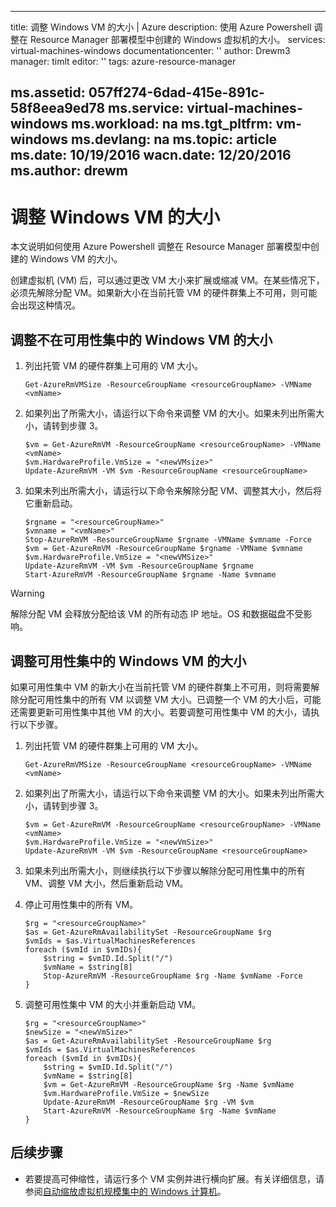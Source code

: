 <!-- need to be verified -->

---
title: 调整 Windows VM 的大小 | Azure
description: 使用 Azure Powershell 调整在 Resource Manager 部署模型中创建的 Windows 虚拟机的大小。
services: virtual-machines-windows
documentationcenter: ''
author: Drewm3
manager: timlt
editor: ''
tags: azure-resource-manager

ms.assetid: 057ff274-6dad-415e-891c-58f8eea9ed78
ms.service: virtual-machines-windows
ms.workload: na
ms.tgt_pltfrm: vm-windows
ms.devlang: na
ms.topic: article
ms.date: 10/19/2016
wacn.date: 12/20/2016
ms.author: drewm
---

# 调整 Windows VM 的大小
本文说明如何使用 Azure Powershell 调整在 Resource Manager 部署模型中创建的 Windows VM 的大小。

创建虚拟机 (VM) 后，可以通过更改 VM 大小来扩展或缩减 VM。在某些情况下，必须先解除分配 VM。如果新大小在当前托管 VM 的硬件群集上不可用，则可能会出现这种情况。

## 调整不在可用性集中的 Windows VM 的大小
1. 列出托管 VM 的硬件群集上可用的 VM 大小。

    ```
    Get-AzureRmVMSize -ResourceGroupName <resourceGroupName> -VMName <vmName> 
    ```

2. 如果列出了所需大小，请运行以下命令来调整 VM 的大小。如果未列出所需大小，请转到步骤 3。

    ```
    $vm = Get-AzureRmVM -ResourceGroupName <resourceGroupName> -VMName <vmName>
    $vm.HardwareProfile.VmSize = "<newVMsize>"
    Update-AzureRmVM -VM $vm -ResourceGroupName <resourceGroupName>
    ```

3. 如果未列出所需大小，请运行以下命令来解除分配 VM、调整其大小，然后将它重新启动。

    ```
    $rgname = "<resourceGroupName>"
    $vmname = "<vmName>"
    Stop-AzureRmVM -ResourceGroupName $rgname -VMName $vmname -Force
    $vm = Get-AzureRmVM -ResourceGroupName $rgname -VMName $vmname
    $vm.HardwareProfile.VmSize = "<newVMSize>"
    Update-AzureRmVM -VM $vm -ResourceGroupName $rgname
    Start-AzureRmVM -ResourceGroupName $rgname -Name $vmname
    ```

> [!WARNING]
解除分配 VM 会释放分配给该 VM 的所有动态 IP 地址。OS 和数据磁盘不受影响。
> 
> 

## 调整可用性集中的 Windows VM 的大小
如果可用性集中 VM 的新大小在当前托管 VM 的硬件群集上不可用，则将需要解除分配可用性集中的所有 VM 以调整 VM 大小。已调整一个 VM 的大小后，可能还需要更新可用性集中其他 VM 的大小。若要调整可用性集中 VM 的大小，请执行以下步骤。

1. 列出托管 VM 的硬件群集上可用的 VM 大小。

    ```
    Get-AzureRmVMSize -ResourceGroupName <resourceGroupName> -VMName <vmName>
    ```

2. 如果列出了所需大小，请运行以下命令来调整 VM 的大小。如果未列出所需大小，请转到步骤 3。

    ```
    $vm = Get-AzureRmVM -ResourceGroupName <resourceGroupName> -VMName <vmName>
    $vm.HardwareProfile.VmSize = "<newVmSize>"
    Update-AzureRmVM -VM $vm -ResourceGroupName <resourceGroupName>
    ```

3. 如果未列出所需大小，则继续执行以下步骤以解除分配可用性集中的所有 VM、调整 VM 大小，然后重新启动 VM。
4. 停止可用性集中的所有 VM。

    ```
    $rg = "<resourceGroupName>"
    $as = Get-AzureRmAvailabilitySet -ResourceGroupName $rg
    $vmIds = $as.VirtualMachinesReferences
    foreach ($vmId in $vmIDs){
        $string = $vmID.Id.Split("/")
        $vmName = $string[8]
        Stop-AzureRmVM -ResourceGroupName $rg -Name $vmName -Force
    } 
    ```

5. 调整可用性集中 VM 的大小并重新启动 VM。

    ```
    $rg = "<resourceGroupName>"
    $newSize = "<newVmSize>"
    $as = Get-AzureRmAvailabilitySet -ResourceGroupName $rg
    $vmIds = $as.VirtualMachinesReferences
    foreach ($vmId in $vmIDs){
        $string = $vmID.Id.Split("/")
        $vmName = $string[8]
        $vm = Get-AzureRmVM -ResourceGroupName $rg -Name $vmName
        $vm.HardwareProfile.VmSize = $newSize
        Update-AzureRmVM -ResourceGroupName $rg -VM $vm
        Start-AzureRmVM -ResourceGroupName $rg -Name $vmName
    }
    ```

## 后续步骤
* 若要提高可伸缩性，请运行多个 VM 实例并进行横向扩展。有关详细信息，请参阅[自动缩放虚拟机规模集中的 Windows 计算机](../virtual-machine-scale-sets/virtual-machine-scale-sets-windows-autoscale.md)。

<!---HONumber=Mooncake_1212_2016-->
